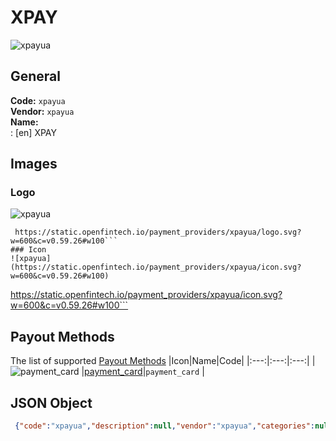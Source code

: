 # XPAY 
![xpayua](https://static.openfintech.io/payment_providers/xpayua/logo.svg?w=600&c=v0.59.26#w100)  
## General 
**Code:** `xpayua`  
**Vendor:** `xpayua`  
**Name:**  
:	[en] XPAY  
## Images 
### Logo 
![xpayua](https://static.openfintech.io/payment_providers/xpayua/logo.svg?w=600&c=v0.59.26#w100)  
```
 https://static.openfintech.io/payment_providers/xpayua/logo.svg?w=600&c=v0.59.26#w100```  
### Icon 
![xpayua](https://static.openfintech.io/payment_providers/xpayua/icon.svg?w=600&c=v0.59.26#w100)  
```
 https://static.openfintech.io/payment_providers/xpayua/icon.svg?w=600&c=v0.59.26#w100```  
## Payout Methods 
The list of supported  [Payout Methods](#) 
|Icon|Name|Code| 
|:---:|:---:|:---:| 
|![payment_card](https://static.openfintech.io/payout_methods/payment_card/icon.png?w=278&c=v0.59.26#w40) |[payment_card](#)|`payment_card` | 
 
## JSON Object 
```json
 {"code":"xpayua","description":null,"vendor":"xpayua","categories":null,"countries":null,"payment_method":null,"payout_method":["payment_card"],"metadata":null,"name":{"en":"XPAY"}}```  
